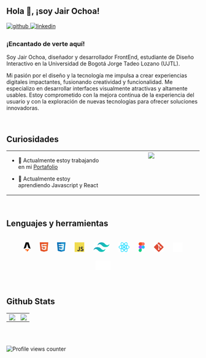 ## Hola 👋, ¡soy Jair Ochoa!

<a href="https://github.com/Smallyae" target="_blank">
<img src=https://img.shields.io/badge/github-%2324292e.svg?&style=for-the-badge&logo=github&logoColor=white alt=github style="margin-bottom: 5px;" />
</a>
<a href="https://linkedin.com/in/jair-ochoa" target="_blank">
<img src=https://img.shields.io/badge/linkedin-%231E77B5.svg?&style=for-the-badge&logo=linkedin&logoColor=white alt=linkedin style="margin-bottom: 5px;" />
</a>

### ¡Encantado de verte aquí!

Soy Jair Ochoa, diseñador y desarrollador FrontEnd, estudiante de Diseño Interactivo en la Universidad de Bogotá Jorge Tadeo Lozano (UJTL).

Mi pasión por el diseño y la tecnología me impulsa a crear experiencias digitales impactantes, fusionando creatividad y funcionalidad. Me especializo en desarrollar interfaces visualmente atractivas y altamente usables. Estoy comprometido con la mejora continua de la experiencia del usuario y con la exploración de nuevas tecnologías para ofrecer soluciones innovadoras.

<br/>

## Curiosidades

<table><tr><td valign="top" width="50%">

- 🔭 Actualmente estoy trabajando en mi [Portafolio](https://jair.pages.dev)

- 🌱 Actualmente estoy aprendiendo Javascript y React

</td><td valign="top" width="50%">

<div align="center">
<img src="https://i.pinimg.com/originals/74/63/59/74635989b770a38189fff31a8ef152ea.gif" align="center" style="width: 100%" />
</div>

</td></tr></table>

<br/>

## Lenguajes y herramientas

<div align="center" style="padding: 10px;">  
<a href="https://en.wikipedia.org/wiki/HTML5" target="_blank"><img style="margin: 10px" src="Imagenes/astro.svg" alt="HTML5" height="25" /></a>  
<a href="https://en.wikipedia.org/wiki/HTML5" target="_blank"><img style="margin: 10px" src="Imagenes/html5.svg" alt="HTML5" height="25" /></a> 
<a href="https://en.wikipedia.org/wiki/HTML5" target="_blank"><img style="margin: 10px" src="Imagenes/css.svg" alt="HTML5" height="25" /></a> 
<a href="https://en.wikipedia.org/wiki/HTML5" target="_blank"><img style="margin: 10px" src="Imagenes/javascript.svg" alt="HTML5" height="25" /></a>
<a href="https://en.wikipedia.org/wiki/HTML5" target="_blank"><img style="margin: 10px" src="Imagenes/tailwindcss.svg" alt="HTML5" height="25" /></a>  
<a href="https://en.wikipedia.org/wiki/HTML5" target="_blank"><img style="margin: 10px" src="Imagenes/react.svg" alt="HTML5" height="25" /></a> 
<a href="https://en.wikipedia.org/wiki/HTML5" target="_blank"><img style="margin: 10px" src="Imagenes/figma.svg" alt="HTML5" height="25" /></a> 
<a href="https://en.wikipedia.org/wiki/HTML5" target="_blank"><img style="margin: 10px" src="Imagenes/git.svg" alt="HTML5" height="25" /></a> 
<a href="https://en.wikipedia.org/wiki/HTML5" target="_blank"><img style="margin: 10px" src="Imagenes/unity.svg" alt="HTML5" height="25" /></a> 
<a href="https://en.wikipedia.org/wiki/HTML5" target="_blank"><img style="margin: 10px" src="Imagenes/markdown-dark.svg" alt="HTML5" height="25" /></a> 
</div>

<br/>

## Github Stats

<table><tr><td valign="top" width="50%">

<img src="https://github-readme-stats.vercel.app/api?username=Smallyae&show_icons=true&count_private=true&hide_border=true" align="left" style="width: 100%" />

</td><td valign="top" width="50%">

<img src="https://github-readme-stats.vercel.app/api/top-langs/?username=Smallyae&hide_border=true&layout=compact" align="left" style="width: 100%" />

</td></tr></table>

<br/>

<br/>

![Profile views counter](https://komarev.com/ghpvc/?username=Smallyae&&style=flat-square)

<br/>

<br />
